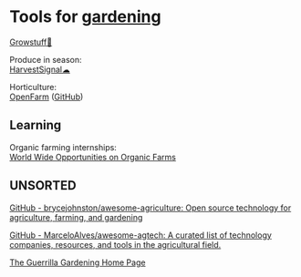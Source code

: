 
# Tools for [gardening](https://notageni.us/plants/)

[Growstuff🔌](https://www.growstuff.org/)

Produce in season:  
[HarvestSignal☁](https://harvestsignal.com/)

Horticulture:  
[OpenFarm](https://openfarm.cc/) ([GitHub](https://github.com/OpenFarmCC/openfarm/))

## Learning

Organic farming internships:  
[World Wide Opportunities on Organic Farms](https://wwoof.net/)

## UNSORTED

[GitHub - brycejohnston/awesome-agriculture: Open source technology for agriculture, farming, and gardening](https://github.com/brycejohnston/awesome-agriculture)

[GitHub - MarceloAlves/awesome-agtech: A curated list of technology companies, resources, and tools in the agricultural field.](https://github.com/MarceloAlves/awesome-agtech)

[The Guerrilla Gardening Home Page](https://www.guerrillagardening.org/)
